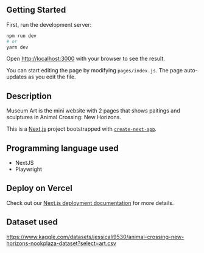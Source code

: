 ## Getting Started

First, run the development server:

```bash
npm run dev
# or
yarn dev
```

Open [http://localhost:3000](http://localhost:3000) with your browser to see the result.

You can start editing the page by modifying `pages/index.js`. The page auto-updates as you edit the file.

## Description
Museum Art is the mini website with 2 pages that shows paitings and sculptures in Animal Crossing: New Horizons.

This is a [Next.js](https://nextjs.org/) project bootstrapped with [`create-next-app`](https://github.com/vercel/next.js/tree/canary/packages/create-next-app).

## Programming language used
* NextJS
* Playwright

## Deploy on Vercel

Check out our [Next.js deployment documentation](https://nextjs.org/docs/deployment) for more details.

## Dataset used
https://www.kaggle.com/datasets/jessicali9530/animal-crossing-new-horizons-nookplaza-dataset?select=art.csv
